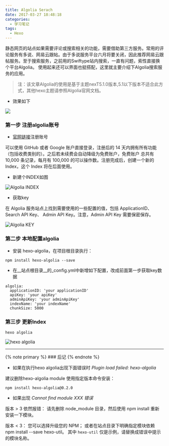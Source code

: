 ```yaml
---
title: Algolia Serach
date: 2017-03-27 18:48:18
categories:
  - 学习笔记
tags:
  - Hexo
---
```

静态网页的站点如果需要评论或搜索相关的功能，需要借助第三方服务。常用的评论服务有多说、网易云跟帖。由于多说服务平台六月将要关闭，因此推荐网易云跟帖服务。至于搜索服务，之前用的Swiftype站内搜索，一直有问题，索性直接换个平台Algolia。
使用起来还可以界面也挺搭配，这里就主要介绍下Algolia搜索服务的应用。
<!-- more -->
>注：该文章Algolia的使用是基于主题nexT5.1.0版本,5.1以下版本不适合此方式，其他hexo主题请参照Algolia官网文档。

- 效果如下

<img src="http://ofywot861.bkt.clouddn.com/image/algolia/algolia.png" class="full-image" />

### 第一步 注册algolia账号

- [官网链接](https://www.algolia.com/)注册账号

可以使用 GitHub 或者 Google 账户直接登录，注册后的 14 天内拥有所有功能（包括收费类别的）。之后若未续费会自动降级为免费账户，免费账户 总共有 10,000 条记录，每月有 100,000 的可以操作数。注册完成后，创建一个新的 Index，这个 Index 将在后面使用。

- 新建个INDEX如图

![Algolia INDEX](http://ofywot861.bkt.clouddn.com/image/algolia/algolia-step-2.png)

- 获取key

在 Algolia 服务站点上找到需要使用的一些配置的值，包括 ApplicationID、Search API Key、 Admin API Key。注意，Admin API Key 需要保密保存。

![Algolia KEY](http://ofywot861.bkt.clouddn.com/image/algolia/algolia-result.png)


### 第二步 本地配置algolia

- 安装  hexo-algolia，在项目根目录执行：

```
npm install hexo-algolia --save
```

- 在__站点根目录__的_config.yml中新增如下配置，改成前面第一步获取key数据

```
algolia:
  applicationID: 'your applicationID'
  apiKey: 'your apiKey'
  adminApiKey: 'your adminApiKey'
  indexName: 'your indexName'
  chunkSize: 5000
```

### 第三步 更新Index

```
hexo algolia
```
![hexo algolia](http://ofywot861.bkt.clouddn.com/image/algolia/algolia-step-4.png)

***

{% note primary %} ### 后记 {% endnote %}

- 如果在执行hexo algolia出现下面错误时 *Plugin load failed: hexo-algolia*

建议删除hexo-algolia module 使用指定版本命令安装：

```
npm install hexo-algolia@0.2.0
```

- 如果出现 *Cannot find module XXX 错误*

版本 > 3 依然报错： 请先删除 node_module 目录，然后使用 npm install 重新安装一下模块。

版本 < 3： 您可以选择升级您的 NPM； 或者在站点目录下明确指定模块依赖 npm install --save hexo-util。 其中 `hexo-util` 仅是示例，请替换成错误中提示的模块名称。
